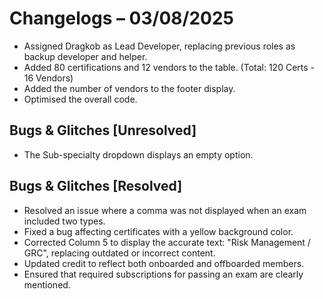 # Changelogs – 03/08/2025
- Assigned Dragkob as Lead Developer, replacing previous roles as backup developer and helper.
- Added 80 certifications and 12 vendors to the table. (Total: 120 Certs - 16 Vendors)
- Added the number of vendors to the footer display.
- Optimised the overall code.
  
## Bugs & Glitches [Unresolved]
- The Sub-specialty dropdown displays an empty option.

## Bugs & Glitches [Resolved]
- Resolved an issue where a comma was not displayed when an exam included two types.
- Fixed a bug affecting certificates with a yellow background color.
- Corrected Column 5 to display the accurate text: "Risk Management / GRC", replacing outdated or incorrect content.
- Updated credit to reflect both onboarded and offboarded members.
- Ensured that required subscriptions for passing an exam are clearly mentioned.
